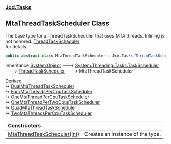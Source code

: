 ### [Jcd.Tasks](Jcd.Tasks.md 'Jcd.Tasks')

## MtaThreadTaskScheduler Class

The base type for a ThreadTaskScheduler that uses MTA threads. Inlining is not honored. [ThreadTaskScheduler](Jcd.Tasks.ThreadTaskScheduler.md 'Jcd.Tasks.ThreadTaskScheduler')  
for details.

```csharp
public abstract class MtaThreadTaskScheduler : Jcd.Tasks.ThreadTaskScheduler
```

Inheritance [System.Object](https://docs.microsoft.com/en-us/dotnet/api/System.Object 'System.Object') &#129106; [System.Threading.Tasks.TaskScheduler](https://docs.microsoft.com/en-us/dotnet/api/System.Threading.Tasks.TaskScheduler 'System.Threading.Tasks.TaskScheduler') &#129106; [ThreadTaskScheduler](Jcd.Tasks.ThreadTaskScheduler.md 'Jcd.Tasks.ThreadTaskScheduler') &#129106; MtaThreadTaskScheduler

Derived  
&#8627; [DualMtaThreadTaskScheduler](Jcd.Tasks.DualMtaThreadTaskScheduler.md 'Jcd.Tasks.DualMtaThreadTaskScheduler')  
&#8627; [FourMtaThreadsPerCpuTaskScheduler](Jcd.Tasks.FourMtaThreadsPerCpuTaskScheduler.md 'Jcd.Tasks.FourMtaThreadsPerCpuTaskScheduler')  
&#8627; [OneMtaThreadPerCpuTaskScheduler](Jcd.Tasks.OneMtaThreadPerCpuTaskScheduler.md 'Jcd.Tasks.OneMtaThreadPerCpuTaskScheduler')  
&#8627; [OneMtaThreadPerTwoCpusTaskScheduler](Jcd.Tasks.OneMtaThreadPerTwoCpusTaskScheduler.md 'Jcd.Tasks.OneMtaThreadPerTwoCpusTaskScheduler')  
&#8627; [QuadMtaThreadTaskScheduler](Jcd.Tasks.QuadMtaThreadTaskScheduler.md 'Jcd.Tasks.QuadMtaThreadTaskScheduler')  
&#8627; [TwoMtaThreadsPerCpuTaskScheduler](Jcd.Tasks.TwoMtaThreadsPerCpuTaskScheduler.md 'Jcd.Tasks.TwoMtaThreadsPerCpuTaskScheduler')

| Constructors | |
| :--- | :--- |
| [MtaThreadTaskScheduler(int)](Jcd.Tasks.MtaThreadTaskScheduler.MtaThreadTaskScheduler(int).md 'Jcd.Tasks.MtaThreadTaskScheduler.MtaThreadTaskScheduler(int)') | Creates an instance of the type. |
